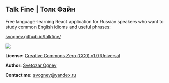 ## Talk Fine | Толк Файн

Free language-learning React application for Russian speakers 
who want to study common English idioms and useful phrases:

[svognev.github.io/talkfine/](https://svognev.github.io/talkfine/)

![](https://pp.userapi.com/c846419/v846419453/18eeea/pwh-X2lx438.jpg)

**License:** [Creative Commons Zero (СС0) v1.0 Universal](https://github.com/svognev/talkfine/blob/master/LICENSE) 

**Author:** [Svetozar Ognev](https://vk.com/svognev/) 

**Contact me:** svognev@yandex.ru